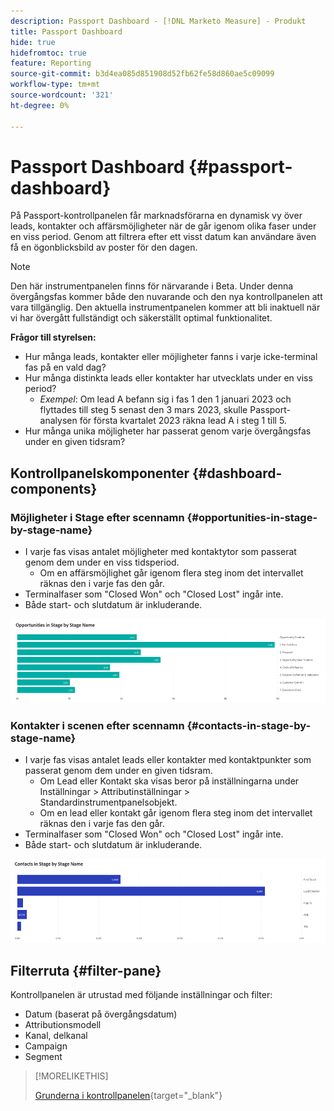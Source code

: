 ```yaml
---
description: Passport Dashboard - [!DNL Marketo Measure] - Produkt
title: Passport Dashboard
hide: true
hidefromtoc: true
feature: Reporting
source-git-commit: b3d4ea085d851908d52fb62fe58d860ae5c09099
workflow-type: tm+mt
source-wordcount: '321'
ht-degree: 0%

---
```


# Passport Dashboard {#passport-dashboard}

På Passport-kontrollpanelen får marknadsförarna en dynamisk vy över leads, kontakter och affärsmöjligheter när de går igenom olika faser under en viss period. Genom att filtrera efter ett visst datum kan användare även få en ögonblicksbild av poster för den dagen.

>[!NOTE]
>
>Den här instrumentpanelen finns för närvarande i Beta. Under denna övergångsfas kommer både den nuvarande och den nya kontrollpanelen att vara tillgänglig. Den aktuella instrumentpanelen kommer att bli inaktuell när vi har övergått fullständigt och säkerställt optimal funktionalitet.

**Frågor till styrelsen:**

* Hur många leads, kontakter eller möjligheter fanns i varje icke-terminal fas på en vald dag?
* Hur många distinkta leads eller kontakter har utvecklats under en viss period?
   * _Exempel_: Om lead A befann sig i fas 1 den 1 januari 2023 och flyttades till steg 5 senast den 3 mars 2023, skulle Passport-analysen för första kvartalet 2023 räkna lead A i steg 1 till 5.
* Hur många unika möjligheter har passerat genom varje övergångsfas under en given tidsram?

## Kontrollpanelskomponenter {#dashboard-components}

### Möjligheter i Stage efter scennamn {#opportunities-in-stage-by-stage-name}

* I varje fas visas antalet möjligheter med kontaktytor som passerat genom dem under en viss tidsperiod.
   * Om en affärsmöjlighet går igenom flera steg inom det intervallet räknas den i varje fas den går.
* Terminalfaser som &quot;Closed Won&quot; och &quot;Closed Lost&quot; ingår inte.
* Både start- och slutdatum är inkluderande.

![](assets/passport-dashboard-1.png)

### Kontakter i scenen efter scennamn {#contacts-in-stage-by-stage-name}

* I varje fas visas antalet leads eller kontakter med kontaktpunkter som passerat genom dem under en given tidsram.
   * Om Lead eller Kontakt ska visas beror på inställningarna under Inställningar > Attributinställningar > Standardinstrumentpanelsobjekt.
   * Om en lead eller kontakt går igenom flera steg inom det intervallet räknas den i varje fas den går.
* Terminalfaser som &quot;Closed Won&quot; och &quot;Closed Lost&quot; ingår inte.
* Både start- och slutdatum är inkluderande.

![](assets/passport-dashboard-2.png)

## Filterruta {#filter-pane}

Kontrollpanelen är utrustad med följande inställningar och filter:

* Datum (baserat på övergångsdatum)
* Attributionsmodell
* Kanal, delkanal
* Campaign
* Segment

>[!MORELIKETHIS]
>
>[Grunderna i kontrollpanelen](/help/marketo-measure-discover-ui/dashboards/discover-dashboard-basics.md){target="_blank"}
